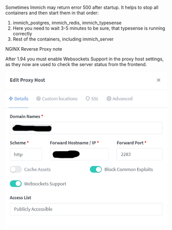 Sometimes Immich may return error 500 after startup. It helps to stop all containers and then start them in that order:
1. immich_postgres, immich_redis, immich_typesense
2. Here you need to wait 3-5 minutes to be sure, that typesense is running correctly
3. Rest of the containers, including immich_server

NGINX Reverse Proxy note

After 1.94 you must enable Websockets Support in the proxy host settings, as they now are used to check the server status from the frontend.

![Example](image.png)
